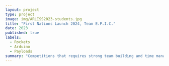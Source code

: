 ```yaml
---
layout: project
type: project
image: img/ARLISS2023-students.jpg
title: "First Nations Launch 2024, Team E.P.I.C."
date: 2023
published: true
labels:
  - Rockets
  - Arduino
  - Payloads  
summary: "Competitions that requires strong team building and time management to complete the designed goal."
---
```

